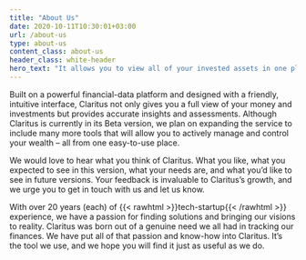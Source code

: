 ```yaml
---
title: "About Us"
date: 2020-10-11T10:30:01+03:00
url: /about-us
type: about-us
content_class: about-us
header_class: white-header
hero_text: "It allows you to view all of your invested assets in one place. It’s the only service you need to track, understand, and nurture your wealth."
---
```

Built on a powerful financial-data platform and designed with a friendly, intuitive interface, Claritus not only gives you a full view of your money and investments but provides accurate insights and assessments. Although Claritus is currently in its Beta version, we plan on expanding the service to include many more tools that will allow you to actively manage and control your wealth – all from one easy-to-use place.

We would love to hear what you think of Claritus. What you like, what you expected to see in this version, what your needs are, and what you’d like to see in future versions. Your feedback is invaluable to Claritus’s growth, and we urge you to get in touch with us and let us know.

With over 20 years (each) of {{< rawhtml >}}<span style="white-space: nowrap;">tech-startup</span>{{< /rawhtml >}} experience, we have a passion for finding solutions and bringing our visions to reality. Claritus was born out of a genuine need we all had in tracking our finances. We have put all of that passion and know-how into Claritus. It’s the tool we use, and we hope you will find it just as useful as we do.